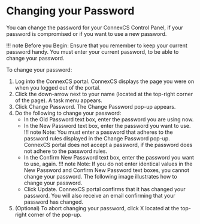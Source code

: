 # Changing your Password

You can change the password for your ConnexCS Control Panel, if your password is compromised or if you want to use a new password.

!!! note Before you Begin: Ensure that you remember to keep your current password handy. You must enter your current password, to be able to change your password.

To change your password:

1.  Log into the ConnexCS portal.
    ConnexCS displays the page you were on when you logged out of the portal.
2.  Click the down-arrow next to your name (located at the top-right corner of the page).
    A task menu appears.
3.  Click Change Password.
    The Change Password pop-up appears.
4.  Do the following to change your password:
     *  In the Old Password text box, enter the password you are using now.
     *  In the New Password text box, enter the password you want to use.
         !!! note Note: You must enter a password that adheres to the password rules displayed in the Change Password pop-up. ConnexCS portal does not accept a password, if the password does not adhere to the password rules.
     *  In the Confirm New Password text box, enter the password you want to use, again.
         !!! note Note: If you do not enter identical values in the New Password and Confirm New Password text boxes, you cannot change your password. 
         The following image illustrates how to change your password.
     *  Click Update.
        ConnexCS portal confirms that it has changed your password.
        You will also receive an email confirming that your password has changed. 
5.  (Optional) To abort changing your password, click X located at the top-right corner of the pop-up.


